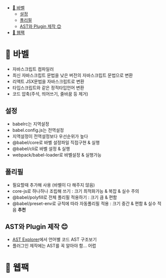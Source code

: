 - [🥶 바벨](#-바벨)
  - [설정](#설정)
  - [폴리필](#폴리필)
  - [AST와 Plugin 제작 😊](#ast와-plugin-제작-)
- [😤 웹팩](#-웹팩)

# 🥶 바벨

- 자바스크립트 컴파일러
- 최신 자바스크립트 문법을 낮은 버전의 자바스크립트 문법으로 변환
- 리액트 JSX문법을 자바스크립트로 변환
- 타입스크립트와 같은 정적타입언어 변환
- 코드 압축(주석, 띄어쓰기, 줄바꿈 등 제거)

## 설정

- babelrc는 지역설정
- babel.config.js는 전역설정
- 지역설정이 전역설정보다 우선순위가 높다
- @babel/core로 바벨 설정파일 직접구현 & 실행
- @babel/cli로 바벨 설정 & 실행
- webpack/babel-loader로 바벨설정 & 실행가능

## 폴리필

- 필요할때 추가해 사용 (바벨이 다 해주지 않음)
- core-js로 하나하나 조립해 쓰기 : 크기 최적화가능 & 복잡 & 실수 주의
- @babel/polyfill로 전체 폴리필 적용하기 : 크기 큼 & 편함
- @babel/preset-env로 규칙에 따라 자동폴리필 적용 : 크기 중간 & 편함 & 실수 적음 **추천**

## AST와 Plugin 제작 😊

- [AST Explorer](https://astexplorer.net/)에서 언어별 코드 AST 구조보기
- 플러그인 제작에는 AST를 꼭 알아야 함... 어렵

# 😤 웹팩
